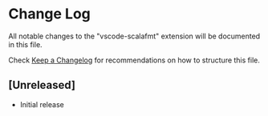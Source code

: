 # Change Log
All notable changes to the "vscode-scalafmt" extension will be documented in this file.

Check [Keep a Changelog](http://keepachangelog.com/) for recommendations on how to structure this file.

## [Unreleased]
- Initial release